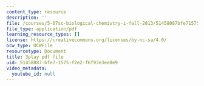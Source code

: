 ```yaml
---
content_type: resource
description: ''
file: /courses/5-07sc-biological-chemistry-i-fall-2013/51458087bfe71575f2e2f6f93e3ee8e9_ZS5vxMILXPg.pdf
file_type: application/pdf
learning_resource_types: []
license: https://creativecommons.org/licenses/by-nc-sa/4.0/
ocw_type: OCWFile
resourcetype: Document
title: 3play pdf file
uid: 51458087-bfe7-1575-f2e2-f6f93e3ee8e9
video_metadata:
  youtube_id: null
---
```

